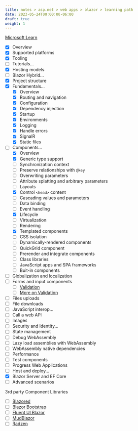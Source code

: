 ```yaml
---
title: notes > asp.net > web apps > blazor > learning path
date: 2023-05-24T00:00:00-06:00
draft: true
weight: 1
---
```


[Microsoft Learn](https://learn.microsoft.com/en-us/aspnet/core/blazor/?view=aspnetcore-7.0)
- [x] Overview
- [x] Supported platforms
- [x] Tooling
- [ ] Tutorials...
- [x] Hosting models
- [ ] Blazor Hybrid...
- [x] Project structure
- [x] Fundamentals...
  - [x] Overview
  - [x] Routing and navigation
  - [x] Configuration
  - [x] Dependency injection
  - [x] Startup
  - [x] Environments
  - [x] Logging
  - [x] Handle errors
  - [x] SignalR
  - [x] Static files
- [ ] Components...
  - [x] Overview
  - [x] Generic type support
  - [ ] Synchronization context
  - [ ] Preserve relationships with `@key`
  - [ ] Overwriting parameters
  - [ ] Attribute splatting and arbitrary parameters
  - [ ] Layouts
  - [x] Control `<head>` content
  - [ ] Cascading values and parameters
  - [ ] Data binding
  - [ ] Event handling
  - [x] Lifecycle
  - [ ] Virtualization
  - [ ] Rendering
  - [x] Templated components
  - [ ] CSS isolation
  - [ ] Dynamically-rendered components
  - [ ] QuickGrid component
  - [ ] Prerender and integrate components
  - [ ] Class libraries
  - [ ] JavaScript apps and SPA frameworks
  - [ ] Buit-in components
- [ ] Globalization and localization
- [ ] Forms and input components
  - [ ] [Validation](https://learn.microsoft.com/en-us/aspnet/core/blazor/forms-and-input-components?view=aspnetcore-7.0#basic-validation)
  - [ ] [More on Validation](https://learn.microsoft.com/en-us/aspnet/core/blazor/forms-and-input-components?view=aspnetcore-7.0#validation-summary-and-validation-message-components)
- [ ] Files uploads
- [ ] File downloads
- [ ] JavaScript interop...
- [ ] Call a web API
- [ ] Images
- [ ] Security and Identity...
- [ ] State management
- [ ] Debug WebAssembly
- [ ] Lazy load assemblies with WebAssembly
- [ ] WebAssembly native dependencies
- [ ] Performance
- [ ] Test components
- [ ] Progress Web Applications
- [ ] Host and deploy...
- [x] Blazor Server and EF Core
- [ ] Advanced scenarios

3rd party Component Libraries
- [ ] [Blazored](https://blazored.github.io/)
- [ ] [Blazor Bootstrap](https://getblazorbootstrap.com/)
- [ ] [Fluent UI Blazor](https://github.com/microsoft/fluentui-blazor)
- [ ] [MudBlazor](https://www.mudblazor.com)
- [ ] [Radzen](https://www.radzen.com/blazor-components/)
